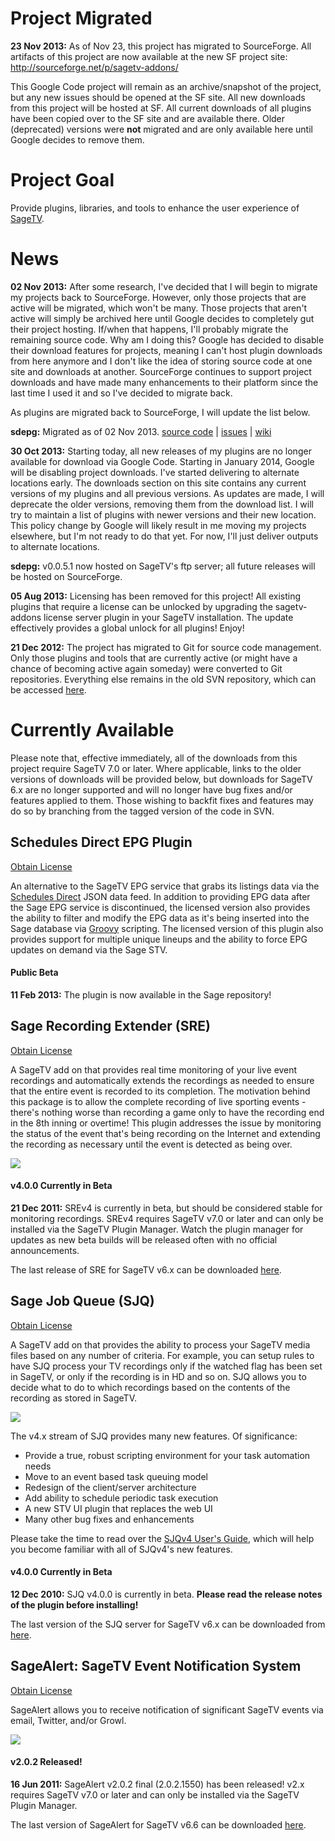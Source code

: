# Project Migrated #

**23 Nov 2013:** As of Nov 23, this project has migrated to SourceForge.  All artifacts of this project are now available at the new SF project site: http://sourceforge.net/p/sagetv-addons/

This Google Code project will remain as an archive/snapshot of the project, but any new issues should be opened at the SF site.  All new downloads from this project will be hosted at SF.  All current downloads of all plugins have been copied over to the SF site and are available there.  Older (deprecated) versions were **not** migrated and are only available here until Google decides to remove them.


# Project Goal #
Provide plugins, libraries, and tools to enhance the user experience of [SageTV](http://www.sagetv.com).

# News #
**02 Nov 2013:** After some research, I've decided that I will begin to migrate my projects back to SourceForge.  However, only those projects that are active will be migrated, which won't be many.  Those projects that aren't active will simply be archived here until Google decides to completely gut their project hosting.  If/when that happens, I'll probably migrate the remaining source code.  Why am I doing this?  Google has decided to disable their download features for projects, meaning I can't host plugin downloads from here anymore and I don't like the idea of storing source code at one site and downloads at another.  SourceForge continues to support project downloads and have made many enhancements to their platform since the last time I used it and so I've decided to migrate back.

As plugins are migrated back to SourceForge, I will update the list below.

**sdepg:** Migrated as of 02 Nov 2013.  [source code](https://sourceforge.net/p/sagetv-addons/sdepg/) | [issues](https://sourceforge.net/p/sagetv-addons/issues-sdepg/) | [wiki](https://sourceforge.net/p/sagetv-addons/wiki-sdepg/)

**30 Oct 2013:** Starting today, all new releases of my plugins are no longer available for download via Google Code.  Starting in January 2014, Google will be disabling project downloads.  I've started delivering to alternate locations early.  The downloads section on this site contains any current versions of my plugins and all previous versions.  As updates are made, I will deprecate the older versions, removing them from the download list.  I will try to maintain a list of plugins with newer versions and their new location.  This policy change by Google will likely result in me moving my projects elsewhere, but I'm not ready to do that yet.  For now, I'll just deliver outputs to alternate locations.

**sdepg:** v0.0.5.1 now hosted on SageTV's ftp server; all future releases will be hosted on SourceForge.

**05 Aug 2013:** Licensing has been removed for this project!  All existing plugins that require a license can be unlocked by upgrading the sagetv-addons license server plugin in your SageTV installation.  The update effectively provides a global unlock for all plugins!  Enjoy!

**21 Dec 2012:** The project has migrated to Git for source code management.  Only those plugins and tools that are currently active (or might have a chance of becoming active again someday) were converted to Git repositories.  Everything else remains in the old SVN repository, which can be accessed [here](https://sagetv-addons.googlecode.com/svn/trunk).

# Currently Available #

Please note that, effective immediately, all of the downloads from this project require SageTV 7.0 or later.  Where applicable, links to the older versions of downloads will be provided below, but downloads for SageTV 6.x are no longer supported and will no longer have bug fixes and/or features applied to them.  Those wishing to backfit fixes and features may do so by branching from the tagged version of the code in SVN.

## Schedules Direct EPG Plugin ##
[Obtain License](PluginLicenseStore.md)

An alternative to the SageTV EPG service that grabs its listings data via the [Schedules Direct](http://www.schedulesdirect.org) JSON data feed.  In addition to providing EPG data after the Sage EPG service is discontinued, the licensed version also provides the ability to filter and modify the EPG data as it's being inserted into the Sage database via [Groovy](http://groovy.codehaus.org) scripting.  The licensed version of this plugin also provides support for multiple unique lineups and the ability to force EPG updates on demand via the Sage STV.

#### Public Beta ####

**11 Feb 2013:** The plugin is now available in the Sage repository!

## Sage Recording Extender (SRE) ##
[Obtain License](PluginLicenseStore.md)

A SageTV add on that provides real time monitoring of your live event recordings and automatically extends the recordings as needed to ensure that the entire event is recorded to its completion.  The motivation behind this package is to allow the complete recording of live sporting events - there's nothing worse than recording a game only to have the recording end in the 8th inning or overtime!  This plugin addresses the issue by monitoring the status of the event that's being recording on the Internet and extending the recording as necessary until the event is detected as being over.

<img src='http://lh4.ggpht.com/_zGz9YRyqnJ4/TImgnMtKANI/AAAAAAAAACI/FnZWIOiRPaM/s800/sre3_0.jpg' />

#### v4.0.0 Currently in Beta ####
**21 Dec 2011:** SREv4 is currently in beta, but should be considered stable for monitoring recordings.  SREv4 requires SageTV v7.0 or later and can only be installed via the SageTV Plugin Manager.  Watch the plugin manager for updates as new beta builds will be released often with no official announcements.

The last release of SRE for SageTV v6.x can be downloaded [here](http://sagetv-addons.googlecode.com/files/sre-2.4.3.789.zip).

## Sage Job Queue (SJQ) ##
[Obtain License](PluginLicenseStore.md)

A SageTV add on that provides the ability to process your SageTV media files based on any number of criteria.  For example, you can setup rules to have SJQ process your TV recordings only if the watched flag has been set in SageTV, or only if the recording is in HD and so on.  SJQ allows you to decide what to do to which recordings based on the contents of the recording as stored in SageTV.

<img src='http://tmiranda.googlecode.com/svn/trunk/SJQ/ScreenShots/SJQ-MainMenu-RegisterClient.JPG' />

The v4.x stream of SJQ provides many new features.  Of significance:

  * Provide a true, robust scripting environment for your task automation needs
  * Move to an event based task queuing model
  * Redesign of the client/server architecture
  * Add ability to schedule periodic task execution
  * A new STV UI plugin that replaces the web UI
  * Many other bug fixes and enhancements

Please take the time to read over the [SJQv4 User's Guide](Sjq4UserGuide.md), which will help you become familiar with all of SJQv4's new features.

#### v4.0.0 Currently in Beta ####

**12 Dec 2010:** SJQ v4.0.0 is currently in beta.  **Please read the release notes of the plugin before installing!**

The last version of the SJQ server for SageTV v6.x can be downloaded from [here](http://sagetv-addons.googlecode.com/files/sjq-3.0.1.704.zip).

## SageAlert: SageTV Event Notification System ##
[Obtain License](PluginLicenseStore.md)

SageAlert allows you to receive notification of significant SageTV events via email, Twitter, and/or Growl.

<img src='http://lh6.ggpht.com/_zGz9YRyqnJ4/TImePOGI20I/AAAAAAAAABk/7XhwLNTzG3c/s800/sa001.jpg' />

#### v2.0.2 Released! ####

**16 Jun 2011:** SageAlert v2.0.2 final (2.0.2.1550) has been released!  v2.x requires SageTV v7.0 or later and can only be installed via the SageTV Plugin Manager.

The last version of SageAlert for SageTV v6.6 can be downloaded [here](http://sagetv-addons.googlecode.com/files/sagealert-1.0.2.781.zip).